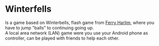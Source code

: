 # Winterfells
Is a game based on Winterbells, flash game from [Ferry Harlim](http://www.ferryhalim.com/), where you have to jump "balls" to continuing going up.  
A local area network (LAN) game were you use your Android phone as controller, can be played with friends to help each other.  
